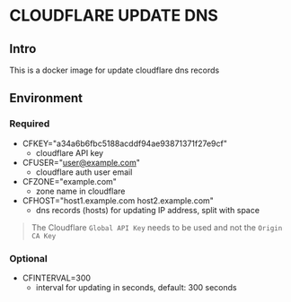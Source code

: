 # CLOUDFLARE UPDATE DNS

## Intro

This is a docker image for update cloudflare dns records

## Environment

### Required

* CFKEY="a34a6b6fbc5188acddf94ae93871371f27e9cf"
	* cloudflare API key
* CFUSER="user@example.com"
	* cloudflare auth user email
* CFZONE="example.com"
	* zone name in cloudflare
* CFHOST="host1.example.com host2.example.com"
	* dns records (hosts) for updating IP address, split with space

> The Cloudflare `Global API Key` needs to be used and not the `Origin CA Key`

### Optional

* CFINTERVAL=300
	* interval for updating in seconds, default: 300 seconds
